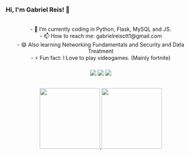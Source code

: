 ### Hi, I'm Gabriel Reis! 👋



 <div align="center">
   </br>
- 🌱 I’m currently coding in Python, Flask, MySQL and JS.
  </br>
- 📫 How to reach me: gabrielreisctt1@gmail.com

  </br>
- 😄 Also learning Networking Fundamentals and Security and Data Treatment 
</br>
- ⚡ Fun fact: I Love to play videogames. (Mainly fortnite)</br>
<br>
  </div>
<div align="center"> 
  <a href="https://instagram.com/g.reisr" target="_blank"><img src="https://img.shields.io/badge/-Instagram-%23E4405F?style=for-the-badge&logo=instagram&logoColor=white" target="_blank"></a>
  <a href = "mailto:gabrielreisctt1@gmail.com"><img src="https://img.shields.io/badge/-Gmail-%23333?style=for-the-badge&logo=gmail&logoColor=white" target="_blank"></a>
  <a href="https://www.linkedin.com/in/gabriel-reis-992482250/" target="_blank"><img src="https://img.shields.io/badge/-LinkedIn-%230077B5?style=for-the-badge&logo=linkedin&logoColor=white" target="_blank"></a> 
 </div>

##
<div align="center">
  <a href="https://github.com/Gabrielreisrr">
  <img height="160em" src="https://github-readme-streak-stats.herokuapp.com/?user=Gabrielreisrr&layout=compact&langs_count=7&theme=tokyonight"/> <img height="160em" src="https://github-readme-stats.vercel.app/api/top-langs/?username=Gabrielreisrr&layout=compact&langs_count=7&theme=tokyonight"/>
  
</div>


